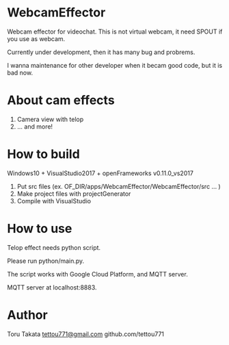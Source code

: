 # WebcamEffector
Webcam effector for videochat.
This is not virtual webcam, it need SPOUT if you use as webcam.



Currently under development, then it has many bug and probrems.

I wanna maintenance for other developer when it becam good code, but it is bad now.

# About cam effects
1. Camera view with telop
2. ...  and more!

# How to build
Windows10 + VisualStudio2017 + openFrameworks v0.11.0_vs2017

1. Put src files (ex. OF_DIR/apps/WebcamEffector/WebcamEffector/src ... )
2. Make project files with projectGenerator
3. Compile with VisualStudio



# How to use

Telop effect needs python script.

Please run python/main.py.

The script works with Google Cloud Platform, and MQTT server.

MQTT server at localhost:8883.



# Author

Toru Takata
tettou771@gmail.com
github.com/tettou771